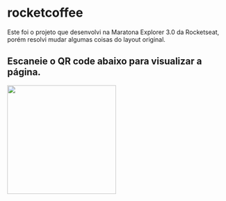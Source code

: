 # **rocketcoffee**

Este foi o projeto que desenvolvi na Maratona Explorer 3.0 da Rocketseat, porém resolvi mudar algumas coisas do layout original.

## **Escaneie o QR code abaixo para visualizar a página.**

<img src="https://user-images.githubusercontent.com/99675777/186727407-f31f982a-5598-4d23-ad4b-e20c447f502f.png" width="250px" height="250px" />
